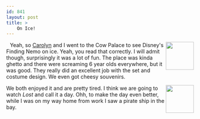 ```yaml
---
id: 841
layout: post
title: >
    On Ice!
---
```


<a style="margin:5px" href="http://www.flickr.com/photos/sock/107088457/" title="Photo Sharing"><img src="http://static.flickr.com/54/107088457_b21755352e_s.jpg" width="75" height="75" alt="" align="right"/></a>Yeah, so <a href="http://blog.socklabs.com/carolyn/">Carolyn</a> and I went to the Cow Palace to see Disney's Finding Nemo on ice. Yeah, you read that correctly. I will admit though, surprisingly it was a lot of fun. The place was kinda ghetto and there were screaming 6 year olds everywhere, but it was good. They really did an excellent job with the set and costume design. We even got cheesy souvenirs.

<a href="http://www.flickr.com/photos/sock/107088628/" title="Photo Sharing"><img src="http://static.flickr.com/53/107088628_edb1ad9ea0_s.jpg" width="75" height="75" alt="" align="right"/></a>We both enjoyed it and are pretty tired. I think we are going to watch <em>Lost</em> and call it a day. Ohh, to make the day even better, while I was on my way home from work I saw a pirate ship in the bay.
